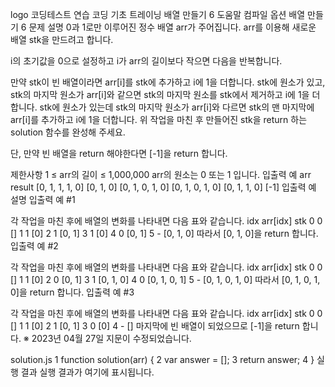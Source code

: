 logo
코딩테스트 연습
코딩 기초 트레이닝
배열 만들기 6
도움말
컴파일 옵션
배열 만들기 6
문제 설명
0과 1로만 이루어진 정수 배열 arr가 주어집니다. arr를 이용해 새로운 배열 stk을 만드려고 합니다.

i의 초기값을 0으로 설정하고 i가 arr의 길이보다 작으면 다음을 반복합니다.

만약 stk이 빈 배열이라면 arr[i]를 stk에 추가하고 i에 1을 더합니다.
stk에 원소가 있고, stk의 마지막 원소가 arr[i]와 같으면 stk의 마지막 원소를 stk에서 제거하고 i에 1을 더합니다.
stk에 원소가 있는데 stk의 마지막 원소가 arr[i]와 다르면 stk의 맨 마지막에 arr[i]를 추가하고 i에 1을 더합니다.
위 작업을 마친 후 만들어진 stk을 return 하는 solution 함수를 완성해 주세요.

단, 만약 빈 배열을 return 해야한다면 [-1]을 return 합니다.

제한사항
1 ≤ arr의 길이 ≤ 1,000,000
arr의 원소는 0 또는 1 입니다.
입출력 예
arr	result
[0, 1, 1, 1, 0]	[0, 1, 0]
[0, 1, 0, 1, 0]	[0, 1, 0, 1, 0]
[0, 1, 1, 0]	[-1]
입출력 예 설명
입출력 예 #1

각 작업을 마친 후에 배열의 변화를 나타내면 다음 표와 같습니다.
idx	arr[idx]	stk
0	0	[]
1	1	[0]
2	1	[0, 1]
3	1	[0]
4	0	[0, 1]
5	-	[0, 1, 0]
따라서 [0, 1, 0]을 return 합니다.
입출력 예 #2

각 작업을 마친 후에 배열의 변화를 나타내면 다음 표와 같습니다.
idx	arr[idx]	stk
0	0	[]
1	1	[0]
2	0	[0, 1]
3	1	[0, 1, 0]
4	0	[0, 1, 0, 1]
5	-	[0, 1, 0, 1, 0]
따라서 [0, 1, 0, 1, 0]을 return 합니다.
입출력 예 #3

각 작업을 마친 후에 배열의 변화를 나타내면 다음 표와 같습니다.
idx	arr[idx]	stk
0	0	[]
1	1	[0]
2	1	[0, 1]
3	0	[0]
4	-	[]
마지막에 빈 배열이 되었으므로 [-1]을 return 합니다.
※ 2023년 04월 27일 지문이 수정되었습니다.

solution.js
1
function solution(arr) {
2
    var answer = [];
3
    return answer;
4
}
실행 결과
실행 결과가 여기에 표시됩니다.